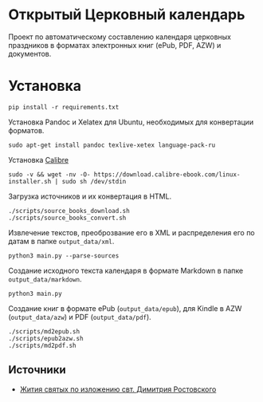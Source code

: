 # Открытый Церковный календарь

Проект по автоматическому составлению календаря церковных праздников 
в форматах электронных книг (ePub, PDF, AZW) и документов.

# Установка
```shell
pip install -r requirements.txt
```
Установка Pandoc и Xelatex для Ubuntu, необходимых для конвертации форматов.
```shell
sudo apt-get install pandoc texlive-xetex language-pack-ru
```
Установка [Calibre](https://calibre-ebook.com/download_linux)
```shell
sudo -v && wget -nv -O- https://download.calibre-ebook.com/linux-installer.sh | sudo sh /dev/stdin
```

Загрузка источников и их конвертация в HTML.
```shell
./scripts/source_books_download.sh
./scripts/source_books_convert.sh
```
Извлечение текстов, преоброзвание его в XML 
и распределения его по датам в папке `output_data/xml`.
```shell
python3 main.py --parse-sources
```
Создание исходного текста календаря в формате Markdown в папке `output_data/markdown`.
```shell
python3 main.py
```
Создание книг в формате ePub (`output_data/epub`), 
для Kindle в AZW (`output_data/azw`) и PDF (`output_data/pdf`).
```shell
./scripts/md2epub.sh
./scripts/epub2azw.sh
./scripts/md2pdf.sh
```


## Источники

* [Жития святых по изложению свт. Димитрия Ростовского](https://ru.wikisource.org/wiki/%D0%96%D0%B8%D1%82%D0%B8%D1%8F_%D1%81%D0%B2%D1%8F%D1%82%D1%8B%D1%85_%D0%BF%D0%BE_%D0%B8%D0%B7%D0%BB%D0%BE%D0%B6%D0%B5%D0%BD%D0%B8%D1%8E_%D1%81%D0%B2%D1%82._%D0%94%D0%B8%D0%BC%D0%B8%D1%82%D1%80%D0%B8%D1%8F_%D0%A0%D0%BE%D1%81%D1%82%D0%BE%D0%B2%D1%81%D0%BA%D0%BE%D0%B3%D0%BE)